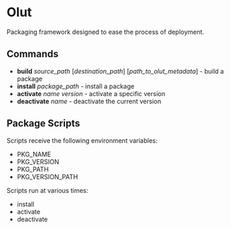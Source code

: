 Olut
====

Packaging framework designed to ease the process of deployment.

Commands
--------

* **build** *source_path* [*destination_path*] [*path_to_olut_metadata*] - build a package
* **install** *package_path* - install a package
* **activate** *name* *version* - activate a specific version
* **deactivate** *name* - deactivate the current version

Package Scripts
---------------

Scripts receive the following environment variables:

* PKG_NAME
* PKG_VERSION
* PKG_PATH
* PKG_VERSION_PATH

Scripts run at various times:

* install
* activate
* deactivate

